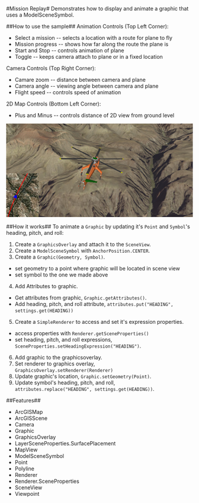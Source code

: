 #Mission Replay#
Demonstrates how to display and animate a graphic that uses a ModelSceneSymbol. 

##How to use the sample##
Animation Controls (Top Left Corner):
  - Select a mission -- selects a location with a route for plane to fly
  - Mission progress -- shows how far along the route the plane is
  - Start and Stop -- controls animation of plane
  - Toggle -- keeps camera attach to plane or in a fixed location
  
Camera Controls (Top Right Corner):
  - Camare zoom -- distance between camera and plane
  - Camera angle -- viewing angle between camera and plane
  - Flight speed -- controls speed of animation
  
2D Map Controls (Bottom Left Corner):
  - Plus and Minus -- controls distance of 2D view from ground level

![](MissionReplay.png)


##How it works##
To animate a `Graphic` by updating it's `Point` and `Symbol`'s heading, pitch, and roll:

1. Create a `GraphicsOverlay` and attach it to the `SceneView`.
2. Create a `ModelSceneSymbol` with `AnchorPosition.CENTER`.
3. Create a `Graphic(Geometry, Symbol)`.
  - set geometry to a point where graphic will be located in scene view
  - set symbol to the one we made above
4. Add Attributes to graphic.
  - Get attributes from graphic, `Graphic.getAttributes()`.
  - Add heading, pitch, and roll attribute, `attributes.put("HEADING", settings.get(HEADING))`
5. Create a `SimpleRenderer` to access and set it's expression properties.
  - access properties with `Renderer.getSceneProperties()`
  - set heading, pitch, and roll expressions, `SceneProperties.setHeadingExpression("HEADING")`.
6. Add graphic to the graphicsoverlay.
7. Set renderer to graphics overlay, `GraphicsOverlay.setRenderer(Renderer)`
7. Update graphic's location, `Graphic.setGeometry(Point)`.
8. Update symbol's heading, pitch, and roll, `attributes.replace("HEADING", settings.get(HEADING))`.

##Features##
- ArcGISMap
- ArcGISScene
- Camera
- Graphic
- GraphicsOverlay
- LayerSceneProperties.SurfacePlacement
- MapView
- ModelSceneSymbol
- Point
- Polyline
- Renderer
- Renderer.SceneProperties
- SceneView
- Viewpoint
